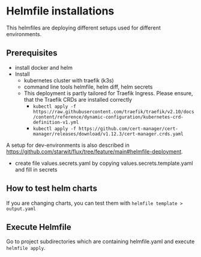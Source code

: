 # Helmfile installations

This helmfiles are deploying different setups used for different environments.

## Prerequisites

* install docker and helm
* Install 
    * kubernetes cluster with traefik (k3s)
    * command line tools helmfile, helm diff, helm secrets
    * This deployment is partly tailored for Traefik Ingress. Please ensure, that the Traefik CRDs are installed
      correctly
        * `kubectl apply -f https://raw.githubusercontent.com/traefik/traefik/v2.10/docs/content/reference/dynamic-configuration/kubernetes-crd-definition-v1.yml`
        * `kubectl apply -f https://github.com/cert-manager/cert-manager/releases/download/v1.12.3/cert-manager.crds.yaml`

A setup for dev-environments is also described in https://github.com/starwit/flux/tree/feature/main#helmfile-deployment.

* create file values.secrets.yaml by copying values.secrets.template.yaml and fill in secrets

## How to test helm charts

If you are changing charts, you can test them with `helmfile template > output.yaml`

## Execute Helmfile

Go to project subdirectories which are containing helmfile.yaml and execute `helmfile apply`.
